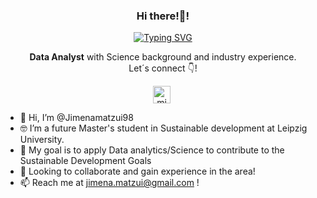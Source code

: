 <p align="center" width="300">
   <h3 align="center">Hi there!👋!</h3>
</p>

<p align="center">
<a href="https://git.io/typing-svg"><img src="https://readme-typing-svg.herokuapp.com?font=Fira+Code&weight=300&size=16&pause=1000&color=B16DF7&random=false&width=435&lines=I'm+Jimena+G%C3%B3mez+Matzui!%F0%9F%8C%B5;Passionate+about+Sustainability%F0%9F%8C%B1+and+Data%F0%9F%91%A9%F0%9F%8F%BD%E2%80%8D%F0%9F%92%BB;Excited+to+collaborate+and+keep+learning!" alt="Typing SVG"" alt="Typing SVG" /></a>

  <p align="center"> <strong>Data Analyst</strong> with Science background and industry experience.<br /> Let´s connect 👇!</p>
<p align="center">
   <a href="https://www.linkedin.com/in/jimenamatzui/" target="blank" style='margin-right:4px'>
    <img align="center" src="https://cdn.jsdelivr.net/npm/simple-icons@3.0.1/icons/linkedin.svg" alt="midudev" height="28px" width="28px" />
  </a>
</p>


- 👋 Hi, I’m @Jimenamatzui98
- 🤓 I’m a future Master's student in Sustainable development at Leipzig University.
- 🌱 My goal is to apply Data analytics/Science to contribute to the Sustainable Development Goals
- 🤝 Looking to collaborate and gain experience in the area!
- 📫 Reach me at jimena.matzui@gmail.com !


